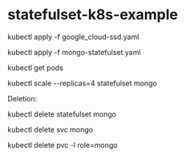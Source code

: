 # statefulset-k8s-example

kubectl apply -f google_cloud-ssd.yaml

kubectl apply -f mongo-statefulset.yaml

kubectl get pods

kubectl scale --replicas=4 statefulset mongo

Deletion:

kubectl delete statefulset mongo

kubectl delete svc mongo

kubectl delete pvc -l role=mongo
